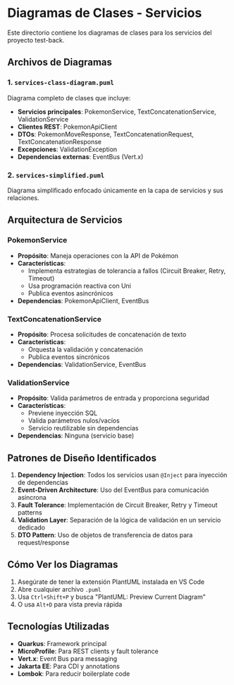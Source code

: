 # Diagramas de Clases - Servicios

Este directorio contiene los diagramas de clases para los servicios del proyecto test-back.

## Archivos de Diagramas

### 1. `services-class-diagram.puml`
Diagrama completo de clases que incluye:
- **Servicios principales**: PokemonService, TextConcatenationService, ValidationService
- **Clientes REST**: PokemonApiClient
- **DTOs**: PokemonMoveResponse, TextConcatenationRequest, TextConcatenationResponse
- **Excepciones**: ValidationException
- **Dependencias externas**: EventBus (Vert.x)

### 2. `services-simplified.puml`
Diagrama simplificado enfocado únicamente en la capa de servicios y sus relaciones.

## Arquitectura de Servicios

### PokemonService
- **Propósito**: Maneja operaciones con la API de Pokémon
- **Características**:
  - Implementa estrategias de tolerancia a fallos (Circuit Breaker, Retry, Timeout)
  - Usa programación reactiva con Uni
  - Publica eventos asincrónicos
- **Dependencias**: PokemonApiClient, EventBus

### TextConcatenationService
- **Propósito**: Procesa solicitudes de concatenación de texto
- **Características**:
  - Orquesta la validación y concatenación
  - Publica eventos sincrónicos
- **Dependencias**: ValidationService, EventBus

### ValidationService
- **Propósito**: Valida parámetros de entrada y proporciona seguridad
- **Características**:
  - Previene inyección SQL
  - Valida parámetros nulos/vacíos
  - Servicio reutilizable sin dependencias
- **Dependencias**: Ninguna (servicio base)

## Patrones de Diseño Identificados

1. **Dependency Injection**: Todos los servicios usan `@Inject` para inyección de dependencias
2. **Event-Driven Architecture**: Uso del EventBus para comunicación asíncrona
3. **Fault Tolerance**: Implementación de Circuit Breaker, Retry y Timeout patterns
4. **Validation Layer**: Separación de la lógica de validación en un servicio dedicado
5. **DTO Pattern**: Uso de objetos de transferencia de datos para request/response

## Cómo Ver los Diagramas

1. Asegúrate de tener la extensión PlantUML instalada en VS Code
2. Abre cualquier archivo `.puml`
3. Usa `Ctrl+Shift+P` y busca "PlantUML: Preview Current Diagram"
4. O usa `Alt+D` para vista previa rápida

## Tecnologías Utilizadas

- **Quarkus**: Framework principal
- **MicroProfile**: Para REST clients y fault tolerance
- **Vert.x**: Event Bus para messaging
- **Jakarta EE**: Para CDI y annotations
- **Lombok**: Para reducir boilerplate code